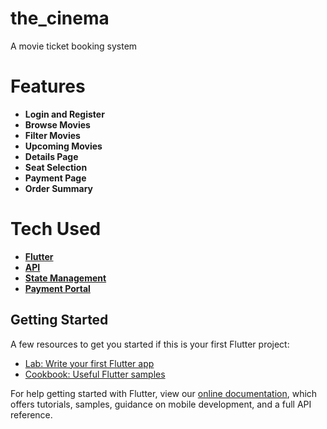 # the_cinema

A movie ticket booking system

# Features
* **Login and Register**
* **Browse Movies**
* **Filter Movies**
* **Upcoming Movies**
* **Details Page**
* **Seat Selection**
* **Payment Page**
* **Order Summary**

# Tech Used
* **[Flutter](https://flutter.dev/docs)** 
* **[API](https://www.themoviedb.org/)**
* **[State Management](https://pub.dev/packages/bloc)**
* **[Payment Portal](https://razorpay.com/)**

## Getting Started

A few resources to get you started if this is your first Flutter project:

- [Lab: Write your first Flutter app](https://flutter.dev/docs/get-started/codelab)
- [Cookbook: Useful Flutter samples](https://flutter.dev/docs/cookbook)

For help getting started with Flutter, view our
[online documentation](https://flutter.dev/docs), which offers tutorials,
samples, guidance on mobile development, and a full API reference.
